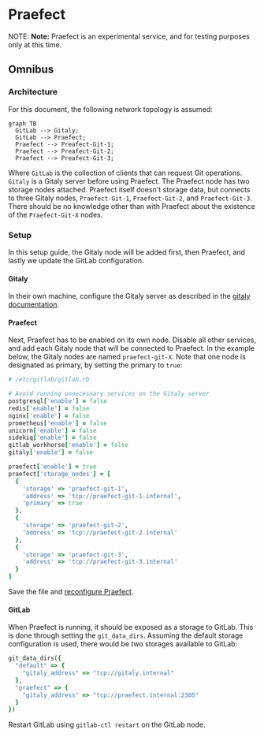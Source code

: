 # Praefect

NOTE: **Note:** Praefect is an experimental service, and for testing purposes only at
this time.

## Omnibus

### Architecture

For this document, the following network topology is assumed:

```mermaid
graph TB
  GitLab --> Gitaly;
  GitLab --> Praefect;
  Praefect --> Preafect-Git-1;
  Praefect --> Preafect-Git-2;
  Praefect --> Preafect-Git-3;
```

Where `GitLab` is the collection of clients that can request Git operations.
`Gitaly` is a Gitaly server before using Praefect. The Praefect node has two
storage nodes attached. Praefect itself doesn't storage data, but connects to
three Gitaly nodes, `Praefect-Git-1`,  `Praefect-Git-2`, and `Praefect-Git-3`.
There should be no knowledge other than with Praefect about the existence of
the `Praefect-Git-X` nodes.

### Setup

In this setup guide, the Gitaly node will be added first, then Praefect, and
lastly we update the GitLab configuration.

#### Gitaly

In their own machine, configure the Gitaly server as described in the
[gitaly documentation](index.md#3-gitaly-server-configuration).

#### Praefect

Next, Praefect has to be enabled on its own node. Disable all other services,
and add each Gitaly node that will be connected to Praefect. In the example below,
the Gitaly nodes are named `praefect-git-X`. Note that one node is designated as
primary, by setting the primary to `true`:

```ruby
# /etc/gitlab/gitlab.rb

# Avoid running unnecessary services on the Gitaly server
postgresql['enable'] = false
redis['enable'] = false
nginx['enable'] = false
prometheus['enable'] = false
unicorn['enable'] = false
sidekiq['enable'] = false
gitlab_workhorse['enable'] = false
gitaly['enable'] = false

praefect['enable'] = true
praefect['storage_nodes'] = [
  {
    'storage' => 'praefect-git-1',
    'address' => 'tcp://praefect-git-1.internal',
    'primary' => true
  },
  {
    'storage' => 'praefect-git-2',
    'address' => 'tcp://praefect-git-2.internal'
  },
  {
    'storage' => 'praefect-git-3',
    'address' => 'tcp://praefect-git-3.internal'
  }
]
```

Save the file and [reconfigure Praefect](../restart_gitlab.md#omnibus-gitlab-reconfigure).

#### GitLab

When Praefect is running, it should be exposed as a storage to GitLab. This
is done through setting the `git_data_dirs`. Assuming the default storage
configuration is used, there would be two storages available to GitLab:

```ruby
git_data_dirs({
  "default" => {
    "gitaly_address" => "tcp://gitaly.internal"
  },
  "praefect" => {
    "gitaly_address" => "tcp://praefect.internal:2305"
  }
})
```

Restart GitLab using `gitlab-ctl restart` on the GitLab node.
